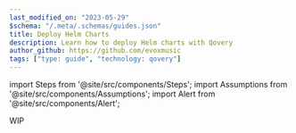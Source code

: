```yaml
---
last_modified_on: "2023-05-29"
$schema: "/.meta/.schemas/guides.json"
title: Deploy Helm Charts
description: Learn how to deploy Helm charts with Qovery
author_github: https://github.com/evoxmusic
tags: ["type: guide", "technology: qovery"]
---
```

import Steps from '@site/src/components/Steps';
import Assumptions from '@site/src/components/Assumptions';
import Alert from '@site/src/components/Alert';

<Alert type="warning">
 WIP
</Alert>



